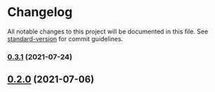 # Changelog

All notable changes to this project will be documented in this file. See [standard-version](https://github.com/conventional-changelog/standard-version) for commit guidelines.

### [0.3.1](https://github.com/pahud/cdk-fargate-patterns/compare/v0.3.0...v0.3.1) (2021-07-24)

## [0.2.0](https://github.com/pahud/cdk-fargate-patterns/compare/v0.1.8...v0.2.0) (2021-07-06)
